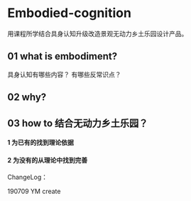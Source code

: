 # Embodied-cognition

用课程所学结合具身认知升级改造景观无动力乡土乐园设计产品。

## 01 what is embodiment?
具身认知有哪些内容？
有哪些反常识点？

## 02 why?

## 03 how to 结合无动力乡土乐园？

#### 1 为已有的找到理论依据
#### 2 为没有的从理论中找到完善

ChangeLog：

190709 YM create
